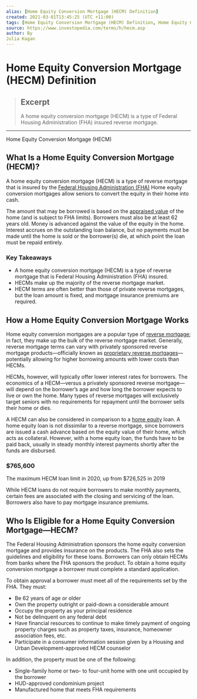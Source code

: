 ```yaml
---
alias: [Home Equity Conversion Mortgage (HECM) Definition]
created: 2021-03-01T13:45:25 (UTC +11:00)
tags: [Home Equity Conversion Mortgage (HECM) Definition, Home Equity Conversion Mortgage (HECM)]
source: https://www.investopedia.com/terms/h/hecm.asp
author: By
Julia Kagan
---
```


# Home Equity Conversion Mortgage (HECM) Definition

> ## Excerpt
> A home equity conversion mortgage (HECM) is a type of Federal Housing Administration (FHA) insured reverse mortgage.

---

Home Equity Conversion Mortgage (HECM)
## What Is a Home Equity Conversion Mortgage (HECM)?

A home equity conversion mortgage (HECM) is a type of reverse mortgage that is insured by the [Federal Housing Administration (FHA)](https://www.investopedia.com/terms/f/federal-housing-administration.asp) Home equity conversion mortgages allow seniors to convert the equity in their home into cash.

The amount that may be borrowed is based on the [appraised value](https://www.investopedia.com/terms/a/appraised_value.asp) of the home (and is subject to FHA limits). Borrowers must also be at least 62 years old. Money is advanced against the value of the equity in the home. Interest accrues on the outstanding loan balance, but no payments must be made until the home is sold or the borrower(s) die, at which point the loan must be repaid entirely.

### Key Takeaways

-   A home equity conversion mortgage (HECM) is a type of reverse mortgage that is Federal Housing Administration (FHA) insured.
-   HECMs make up the majority of the reverse mortgage market.
-   HECM terms are often better than those of private reverse mortgages, but the loan amount is fixed, and mortgage insurance premiums are required.

## How a Home Equity Conversion Mortgage Works

Home equity conversion mortgages are a popular type of [reverse mortgage](https://www.investopedia.com/mortgage/reverse-mortgage/); in fact, they make up the bulk of the reverse mortgage market. Generally, reverse mortgage terms can vary with privately sponsored reverse mortgage products—officially known as [proprietary reverse mortgages](https://www.investopedia.com/terms/p/proprietary-reverse-mortgage.asp)—potentially allowing for higher borrowing amounts with lower costs than HECMs.

HECMs, however, will typically offer lower interest rates for borrowers. The economics of a HECM—versus a privately sponsored reverse mortgage—will depend on the borrower’s age and how long the borrower expects to live or own the home. Many types of reverse mortgages will exclusively target seniors with no requirements for repayment until the borrower sells their home or dies.

A HECM can also be considered in comparison to a [home equity](https://www.investopedia.com/terms/h/home_equity.asp) loan. A home equity loan is not dissimilar to a reverse mortgage, since borrowers are issued a cash advance based on the equity value of their home, which acts as collateral. However, with a home equity loan, the funds have to be paid back, usually in steady monthly interest payments shortly after the funds are disbursed.

### $765,600

The maximum HECM loan limit in 2020, up from $726,525 in 2019

While HECM loans do not require borrowers to make monthly payments, certain fees are associated with the closing and servicing of the loan. Borrowers also have to pay mortgage insurance premiums.

## Who Is Eligible for a Home Equity Conversion Mortgage—HECM?

The Federal Housing Administration sponsors the home equity conversion mortgage and provides insurance on the products. The FHA also sets the guidelines and eligibility for these loans. Borrowers can only obtain HECMs from banks where the FHA sponsors the product. To obtain a home equity conversion mortgage a borrower must complete a standard application.

To obtain approval a borrower must meet all of the requirements set by the FHA. They must:

-   Be 62 years of age or older
-   Own the property outright or paid-down a considerable amount
-   Occupy the property as your principal residence
-   Not be delinquent on any federal debt
-   Have financial resources to continue to make timely payment of ongoing property charges such as property taxes, insurance, homeowner association fees, etc.
-   Participate in a consumer information session given by a Housing and Urban Development-approved HECM counselor

In addition, the property must be one of the following:

-   Single-family home or two- to four-unit home with one unit occupied by the borrower
-   HUD-approved condominium project
-   Manufactured home that meets FHA requirements
